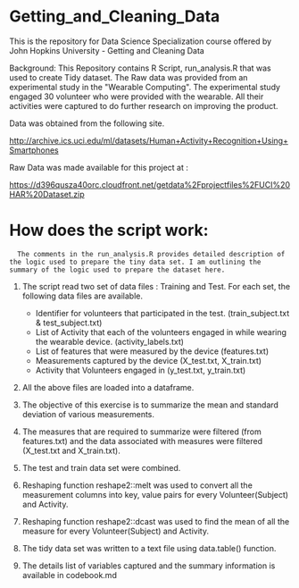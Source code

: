 # Getting_and_Cleaning_Data
This is the repository for Data Science Specialization course offered by John Hopkins University - Getting and Cleaning Data

Background:
This Repository contains R Script, run_analysis.R that was used to create Tidy dataset. The Raw data was provided from an experimental study in the "Wearable Computing". The experimental study engaged 30 volunteer who were provided with the wearable. All their activities were captured to do further research on improving the product.

Data was obtained from the following site.

http://archive.ics.uci.edu/ml/datasets/Human+Activity+Recognition+Using+Smartphones 

Raw Data was made available for this project at :

https://d396qusza40orc.cloudfront.net/getdata%2Fprojectfiles%2FUCI%20HAR%20Dataset.zip 

# How does the script work: 
      The comments in the run_analysis.R provides detailed description of the logic used to prepare the tiny data set. I am outlining the summary of the logic used to prepare the dataset here.

1. The script read two set of data files : Training and Test. For each set, the following data files are available.
    - Identifier for volunteers that participated in the test. (train_subject.txt & test_subject.txt)
    - List of Activity that each of the volunteers engaged in while wearing the wearable device. (activity_labels.txt)
    - List of features that were measured by the device (features.txt)
    - Measurements captured by the device (X_test.txt, X_train.txt)
    - Activity that Volunteers engaged in (y_test.txt, y_train.txt)

2. All the above files are loaded into a dataframe.
3. The objective of this exercise is to summarize the mean and standard deviation of various measurements.
4. The measures that are required to summarize were filtered (from features.txt) and the data associated with measures were filtered (X_test.txt and X_train.txt).
5. The test and train data set were combined.
6. Reshaping function reshape2::melt was used to convert all the measurement columns into key, value pairs for every Volunteer(Subject) and Activity.
7. Reshaping function reshape2::dcast was used to find the mean of all the measure for every Volunteer(Subject) and Activity.
8. The tidy data set was written to a text file using data.table() function.
9. The details list of variables captured and the summary information is available in codebook.md
